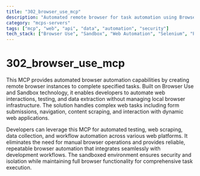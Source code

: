 ```yaml
---
title: "302_browser_use_mcp"
description: "Automated remote browser for task automation using Browser Use and Sandbox technology"
category: "mcps-servers"
tags: ["mcp", "web", "api", "data", "automation", "security"]
tech_stack: ["Browser Use", "Sandbox", "Web Automation", "Selenium", "Playwright"]
---
```


# 302_browser_use_mcp

This MCP provides automated browser automation capabilities by creating remote browser instances to complete specified tasks. Built on Browser Use and Sandbox technology, it enables developers to automate web interactions, testing, and data extraction without managing local browser infrastructure. The solution handles complex web tasks including form submissions, navigation, content scraping, and interaction with dynamic web applications.

Developers can leverage this MCP for automated testing, web scraping, data collection, and workflow automation across various web platforms. It eliminates the need for manual browser operations and provides reliable, repeatable browser automation that integrates seamlessly with development workflows. The sandboxed environment ensures security and isolation while maintaining full browser functionality for comprehensive task execution.
